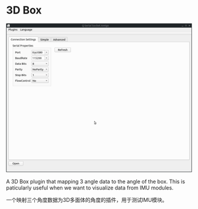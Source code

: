 # 3D Box

![](doc/images/Load&#32;Protocal&#32;and&#32;3DBox.gif)

A 3D Box plugin that mapping 3 angle data to the angle of the box. This is paticularly useful when we want to visualize data from IMU modules.

一个映射三个角度数据为3D多面体的角度的插件，用于测试IMU模块。
